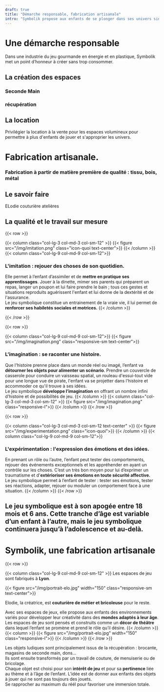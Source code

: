 ```yaml
---
draft: true
title: "Démarche responsable, fabrication artisanale"
intro: "Symbolik propose aux enfants de se plonger dans ses univers singuliers et poétique. <br>Réalistes ou fantasques, les espaces de jeu Symbolik s'adaptent à l'âge pour laisser la liberté à l'imaginaire de se développer."
---
```

# Une démarche responsable

Dans une industrie du jeu gourmande en énergie et en plastique, Symbolik met un point d’honneur à créer sans trop consommer.


## La création des espaces

### Seconde Main
### récupération

## La location

Privilégier la location à la vente pour les espaces volumineux pour permettre à plus d'enfants de jouer et s'approprier les univers.

# Fabrication artisanale.
### Fabrication à partir de matière première de qualité : tissu, bois, métal

## Le savoir faire
ELodie couturière atelières
## La qualité et le travail sur mesure


{{< row >}}

{{< column class="col-lg-3 col-md-3 col-sm-12" >}}
{{< figure src="/img/imitation.png" class="icon-quoi text-center">}}
{{< /column >}}
{{< column class="col-lg-9 col-md-9 col-sm-12">}}

### L'imitation : rejouer des choses de son quotidien.

Elle permet à l’enfant d’assimiler et de **mettre en pratique ses apprentissages**. Jouer à la dinette, mimer ses parents qui préparent un repas, langer un poupon et lui faire prendre le bain ; tous ces gestes et situations reproduits aguérissent l'enfant et lui donne de la dextérité et de l'assurance.  
Le jeu symbolique constitue un entrainement de la vraie vie, il lui permet de **renforcer ses habiletés sociales et motrices.**
{{< /column >}}

{{< /row >}}



{{< row >}}

{{< column class="col-lg-9 col-md-9 col-sm-12">}}
{{< figure src="/img/imagination.png" class="responsive-sm text-center">}}

### L’imagination : se raconter une histoire.

Que l'histoire prenne place dans un monde réel ou imagé, l’enfant va **détourner les objets pour alimenter un scénario**. Prendre un couvercle de casserole pour conduire un vaisseau spatial, un rouleau d'essui-tout vide pour une longue vue de pirate, l'enfant va se projetter dans l'histoire et accommoder ce qu'il trouve à ses idées.   
Le jeu symbolique **développe l’imagination** en offrant un nombre infini d’histoire et de possibilités de jeu.
{{< /column >}}
{{< column class="col-lg-3 col-md-3 col-sm-12" >}}
{{< figure src="/img/imagination.png" class="responsive-l">}}
{{< /column >}}
{{< /row >}}


{{< row >}}

{{< column class="col-lg-3 col-md-3 col-sm-12 text-center" >}}
{{< figure src="/img/experimentation.png" class="icon-quoi">}}
{{< /column >}}
{{< column class="col-lg-9 col-md-9 col-sm-12">}}

### L'expérimentation : l'expression des émotions et des idées.

En prenant un rôle ou l’autre, l’enfant peut tester des comportements, rejouer des événements exceptionnels et les appréhender en ayant un contrôle sur les choses. C’est un très bon moyen pour lui d’exprimer un traumatisme et d'**extérioriser ses émotions en toute sécurité affective.**   
Le jeu symbolique permet à l’enfant de tester : tester ses émotions, tester ses réactions, adapter, rejouer ou moduler un comportement face à une situation.
{{< /column >}}
{{< /row >}}

## **Le jeu symbolique est à son apogée entre 18 mois et 6 ans**. Cette tranche d’âge est variable d’un enfant à l’autre, mais le jeu symbolique continuera jusqu’à l’adolescence et au-delà.




# Symbolik, une fabrication artisanale

{{< row >}}

{{< column class="col-lg-9 col-md-9 col-sm-12" >}}
Les espaces de jeu sont fabriqués à **Lyon**.

{{< figure src="/img/portrait-elo.jpg" width="150" class="responsive-sm text-center">}}

Elodie, la créatrice, est **couturière de métier et bricoleuse** pour le reste.

Avec ses espaces de jeux, elle propose aux enfants des environnements variés pour développer leur créativité dans des **mondes adaptés à leur âge**. Les espaces de jeu sont pensés et construits comme un **décor de théâtre** dans lequel l’enfant se promène et prend le rôle qu’il désire.
{{< /column >}}
{{< column >}}
{{< figure src="/img/portrait-elo.jpg" width="150" class="responsive-l">}}
{{< /column >}}
{{< /row >}}

Les objets ludiques sont principalement issus de la récupération : brocante, magasins de seconde main, dons...   
Ils sont ensuite transformés par un travail de couture, de menuiserie ou de bricolage.   
Chaque objet est choisi pour son **intérêt de jeu** et pour sa **pertinence** liée au thème et à l’âge de l’enfant. L’idée est de donner aux enfants des objets à jouer qui ne sont pas toujours des jouets.  
Se rapprocher au maximum du réél pour favoriser une immersion totale.
